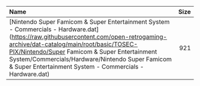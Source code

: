 |Name|Size|
|:---|---:|
|[Nintendo Super Famicom & Super Entertainment System - Commercials - Hardware.dat](https://raw.githubusercontent.com/open-retrogaming-archive/dat-catalog/main/root/basic/TOSEC-PIX/Nintendo/Super Famicom & Super Entertainment System/Commercials/Hardware/Nintendo Super Famicom & Super Entertainment System - Commercials - Hardware.dat)|921|
